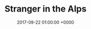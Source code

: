 ---
layout: none
title: "Stranger in the Alps"
artist: "Phoebe Bridgers"
secondary_artists: ""
art: "phoebe-bridgers-stranger-in-the-alps.jpg"
spotify_url: https://open.spotify.com/album/0qWcLfCZ8wtcoOdX14oGNI
date: 2017-09-22 01:00:00 +0000
categories: album
tags: []
---